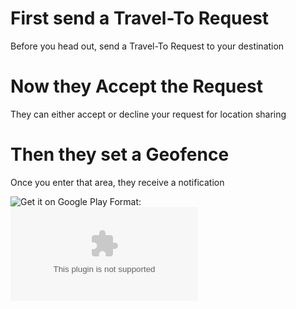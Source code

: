 # First send a Travel-To Request
Before you head out, send a Travel-To Request to your destination

# Now they Accept the Request
They can either accept or decline your request for location sharing

# Then they set a Geofence
Once you enter that area, they receive a notification

![Get it on Google Play](https://play.google.com/intl/en_us/badges/images/generic/en_badge_web_generic.png)
Format: ![Get it on Google Play](www.google.com)
